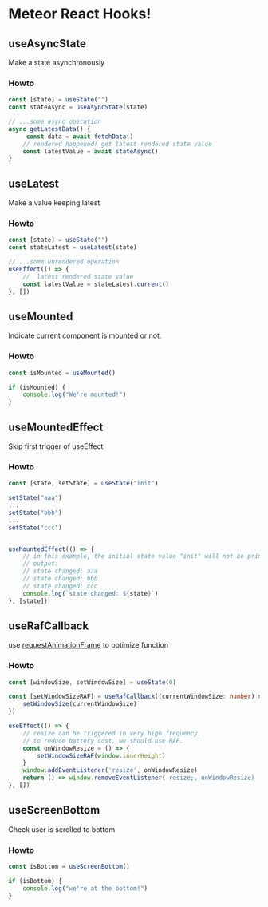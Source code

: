 # Meteor React Hooks!

## useAsyncState

Make a state asynchronously

### Howto

```typescript
const [state] = useState("")
const stateAsync = useAsyncState(state)

// ...some async operation
async getLatestData() {
     const data = await fetchData()
    // rendered happened! get latest rendered state value
    const latestValue = await stateAsync()
}
```

## useLatest


Make a value keeping latest

### Howto

```typescript
const [state] = useState("")
const stateLatest = useLatest(state)

// ...some unrendered operation
useEffect(() => {
    //  latest rendered state value
    const latestValue = stateLatest.current()
}, [])

```



## useMounted

Indicate current component is mounted or not.

### Howto

```typescript
const isMounted = useMounted()

if (isMounted) {
    console.log("We're mounted!")
}

```


## useMountedEffect

Skip first trigger of useEffect

### Howto

```typescript
const [state, setState] = useState("init")

setState("aaa")
...
setState("bbb")
...
setState("ccc")


useMountedEffect(() => {
    // in this example, the initial state value "init" will not be printed.
    // output: 
    // state changed: aaa
    // state changed: bbb
    // state changed: ccc
    console.log(`state changed: ${state}`)
}, [state])

```


## useRafCallback

use [requestAnimationFrame](https://developer.mozilla.org/zh-CN/docs/Web/API/Window/requestAnimationFrame) to optimize function

### Howto

```typescript
const [windowSize, setWindowSize] = useState(0)

const [setWindowSizeRAF] = useRafCallback((currentWindowSize: number) => {
    setWindowSize(currentWindowSize)
})

useEffect(() => {
    // resize can be triggered in very high frequency.
    // to reduce battery cost, we should use RAF.
    const onWindowResize = () => {
        setWindowSizeRAF(window.innerHeight)
    }
    window.addEventListener('resize', onWindowResize)
    return () => window.removeEventListener('resize;, onWindowResize)
}, [])
```




## useScreenBottom

Check user is scrolled to bottom

### Howto

```typescript
const isBottom = useScreenBottom()

if (isBottom) {
    console.log("we're at the bottom!")
}
```

